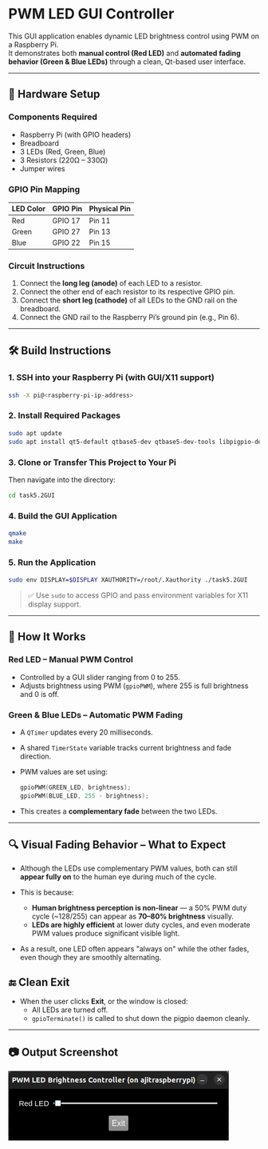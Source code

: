 
# PWM LED GUI Controller

This GUI application enables dynamic LED brightness control using PWM on a Raspberry Pi.  
It demonstrates both **manual control (Red LED)** and **automated fading behavior (Green & Blue LEDs)** through a clean, Qt-based user interface.

---

## 🔧 Hardware Setup

### Components Required

- Raspberry Pi (with GPIO headers)
- Breadboard
- 3 LEDs (Red, Green, Blue)
- 3 Resistors (220Ω – 330Ω)
- Jumper wires

### GPIO Pin Mapping

| LED Color | GPIO Pin | Physical Pin |
|-----------|----------|--------------|
| Red       | GPIO 17  | Pin 11       |
| Green     | GPIO 27  | Pin 13       |
| Blue      | GPIO 22  | Pin 15       |

### Circuit Instructions

1. Connect the **long leg (anode)** of each LED to a resistor.
2. Connect the other end of each resistor to its respective GPIO pin.
3. Connect the **short leg (cathode)** of all LEDs to the GND rail on the breadboard.
4. Connect the GND rail to the Raspberry Pi’s ground pin (e.g., Pin 6).

---

## 🛠️ Build Instructions

### 1. SSH into your Raspberry Pi (with GUI/X11 support)

```bash
ssh -X pi@<raspberry-pi-ip-address>
```

### 2. Install Required Packages

```bash
sudo apt update
sudo apt install qt5-default qtbase5-dev qtbase5-dev-tools libpigpio-dev
```

### 3. Clone or Transfer This Project to Your Pi

Then navigate into the directory:

```bash
cd task5.2GUI
```

### 4. Build the GUI Application

```bash
qmake
make
```

### 5. Run the Application

```bash
sudo env DISPLAY=$DISPLAY XAUTHORITY=/root/.Xauthority ./task5.2GUI
```

> ✅ Use `sudo` to access GPIO and pass environment variables for X11 display support.

---

## 🧠 How It Works

### Red LED – Manual PWM Control

- Controlled by a GUI slider ranging from 0 to 255.
- Adjusts brightness using PWM (`gpioPWM`), where 255 is full brightness and 0 is off.

### Green & Blue LEDs – Automatic PWM Fading

- A `QTimer` updates every 20 milliseconds.
- A shared `TimerState` variable tracks current brightness and fade direction.
- PWM values are set using:

  ```cpp
  gpioPWM(GREEN_LED, brightness);
  gpioPWM(BLUE_LED, 255 - brightness);
  ```

- This creates a **complementary fade** between the two LEDs.

---

## 🔍 Visual Fading Behavior – What to Expect

- Although the LEDs use complementary PWM values, both can still **appear fully on** to the human eye during much of the cycle.
- This is because:
  - **Human brightness perception is non-linear** — a 50% PWM duty cycle (~128/255) can appear as **70–80% brightness** visually.
  - **LEDs are highly efficient** at lower duty cycles, and even moderate PWM values produce significant visible light.

- As a result, one LED often appears "always on" while the other fades, even though they are smoothly alternating.

## 🔚 Clean Exit

- When the user clicks **Exit**, or the window is closed:
  - All LEDs are turned off.
  - `gpioTerminate()` is called to shut down the pigpio daemon cleanly.

---

## 📷 Output Screenshot

![1](assets/pwm_red.png)
